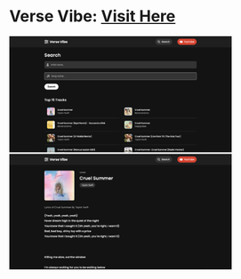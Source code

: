 # Verse Vibe: <a target="_blank" href="https://danielle-higgins.github.io/verse-vibe/index.html">Visit Here</a>

<p>
  <img width="400" src="https://github.com/Danielle-Higgins/verse-vibe/blob/main/img/search-preview.png">
  <img width="400" src="https://github.com/Danielle-Higgins/verse-vibe/blob/main/img/lyrics-preview.png">
</p>
